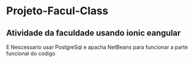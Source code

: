 # Projeto-Facul-Class
 Atividade da faculdade usando ionic eangular
---
 E Nescessario usar PostgreSql e apacha NetBeans para funcionar a parte funcional do codigo
